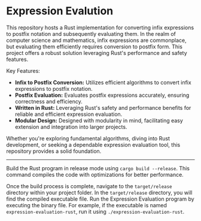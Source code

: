 # Expression Evalution

This repository hosts a Rust implementation for converting infix expressions to postfix notation and subsequently evaluating them. In the realm of computer science and mathematics, infix expressions are commonplace, but evaluating them efficiently requires conversion to postfix form. This project offers a robust solution leveraging Rust's performance and safety features.

Key Features:

* **Infix to Postfix Conversion:** Utilizes efficient algorithms to convert infix expressions to postfix notation.
* **Postfix Evaluation:** Evaluates postfix expressions accurately, ensuring correctness and efficiency.
* **Written in Rust:** Leveraging Rust's safety and performance benefits for reliable and efficient expression evaluation.
* **Modular Design:** Designed with modularity in mind, facilitating easy extension and integration into larger projects.

Whether you're exploring fundamental algorithms, diving into Rust development, or seeking a dependable expression evaluation tool, this repository provides a solid foundation.

---

Build the Rust program in release mode using `cargo build --release`. This command compiles the code with optimizations for better performance.

Once the build process is complete, navigate to the `target/release` directory within your project folder. In the `target/release` directory, you will find the compiled executable file. Run the Expression Evaluation program by executing the binary file. For example, if the executable is named `expression-evaluation-rust`, run it using `./expression-evaluation-rust`.
